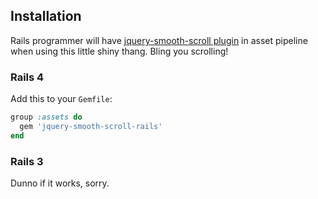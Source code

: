 ## Installation

Rails programmer will have [jquery-smooth-scroll plugin](https://github.com/kswedberg/jquery-smooth-scroll) in asset pipeline when using this little shiny thang. Bling you scrolling!

### Rails 4

Add this to your `Gemfile`:

```ruby
group :assets do
  gem 'jquery-smooth-scroll-rails'
end
```

### Rails 3

Dunno if it works, sorry.
